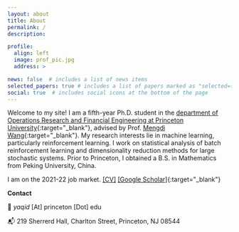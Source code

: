 ```yaml
---
layout: about
title: About
permalink: /
description: 

profile:
  align: left
  image: prof_pic.jpg
  address: >

news: false  # includes a list of news items
selected_papers: true # includes a list of papers marked as "selected={true}"
social: true  # includes social icons at the bottom of the page
---
```


Welcome to my site! I am a fifth-year Ph.D. student in the [department of Operations Research and Financial Engineering at Princeton University](https://orfe.princeton.edu/){:target="\_blank"}, advised by Prof. [Mengdi Wang](https://mwang.princeton.edu/){:target="\_blank"}. My research interests lie in machine learning, particularly reinforcement learning. I work on statistical analysis of batch reinforcement learning and dimensionality reduction methods for large stochastic systems. Prior to Princeton, I obtained a B.S. in Mathematics from Peking University, China.

<span style="color:var(--global-theme-color)">I am on the 2021-22 job market.</span> [[CV]](assets/pdf/CV-YaqiDuan20210929.pdf) [[Google Scholar]](https://scholar.google.com/citations?user=T99vQCsAAAAJ){:target="\_blank"}

<strong>Contact</strong>
<p>📧 <em> yaqid </em> [At] princeton [Dot] edu </p>
<p>📬 219 Sherrerd Hall, Charlton Street, Princeton, NJ 08544 </p>
